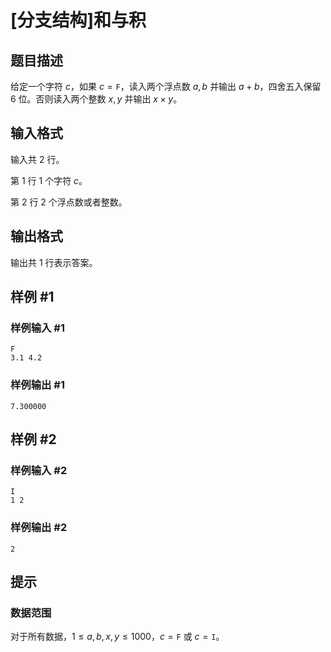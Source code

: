 # [分支结构]和与积

## 题目描述

给定一个字符 $c$，如果 $c=\texttt F$，读入两个浮点数 $a,b$ 并输出 $a+b$，四舍五入保留 $6$ 位。否则读入两个整数 $x,y$ 并输出 $x\times y$。

## 输入格式

输入共 $2$ 行。

第 $1$ 行 $1$ 个字符 $c$。

第 $2$ 行 $2$ 个浮点数或者整数。

## 输出格式

输出共 $1$ 行表示答案。

## 样例 #1

### 样例输入 #1

```
F
3.1 4.2
```

### 样例输出 #1

```
7.300000
```

## 样例 #2

### 样例输入 #2

```
I
1 2
```

### 样例输出 #2

```
2
```

## 提示

### 数据范围

对于所有数据，$1 \leq a,b,x,y\leq 1000$，$c=\texttt F$ 或 $c=\texttt I$。